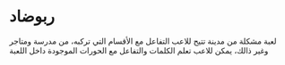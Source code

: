 # ربوضاد
لعبة مشكلة من مدينة تتيح للاعب التفاعل مع الأقسام التي تركبه، من مدرسة ومتاجر وغير ذالك، يمكن للاعب تعلم الكلمات والتفاعل مع الحورات الموجودة داخل اللعبة

